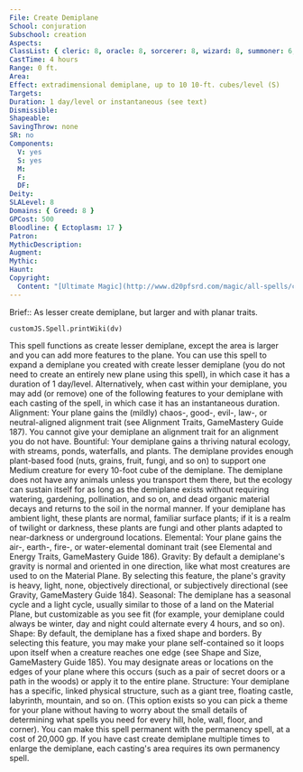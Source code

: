 ```yaml
---
File: Create Demiplane
School: conjuration
Subschool: creation
Aspects: 
ClassList: { cleric: 8, oracle: 8, sorcerer: 8, wizard: 8, summoner: 6, unchained summoner: 6, witch: 8, occultist: 6, psychic: 8 }
CastTime: 4 hours
Range: 0 ft.
Area: 
Effect: extradimensional demiplane, up to 10 10-ft. cubes/level (S)
Targets: 
Duration: 1 day/level or instantaneous (see text)
Dismissible: 
Shapeable: 
SavingThrow: none
SR: no
Components:
  V: yes
  S: yes
  M: 
  F: 
  DF: 
Deity: 
SLALevel: 8
Domains: { Greed: 8 }
GPCost: 500
Bloodline: { Ectoplasm: 17 }
Patron: 
MythicDescription: 
Augment: 
Mythic: 
Haunt: 
Copyright:
  Content: "[Ultimate Magic](http://www.d20pfsrd.com/magic/all-spells/c/create-demiplane)"
---
```

Brief:: As lesser create demiplane, but larger and with planar traits.

```dataviewjs
customJS.Spell.printWiki(dv)
```

This spell functions as create lesser demiplane, except the area is larger and you can add more features to the plane. You can use this spell to expand a demiplane you created with create lesser demiplane (you do not need to create an entirely new plane using this spell), in which case it has a duration of 1 day/level. Alternatively, when cast within your demiplane, you may add (or remove) one of the following features to your demiplane with each casting of the spell, in which case it has an instantaneous duration.  Alignment: Your plane gains the (mildly) chaos-, good-, evil-, law-, or neutral-aligned alignment trait (see Alignment Traits, GameMastery Guide 187). You cannot give your demiplane an alignment trait for an alignment you do not have.  Bountiful: Your demiplane gains a thriving natural ecology, with streams, ponds, waterfalls, and plants. The demiplane provides enough plant-based food (nuts, grains, fruit, fungi, and so on) to support one Medium creature for every 10-foot cube of the demiplane. The demiplane does not have any animals unless you transport them there, but the ecology can sustain itself for as long as the demiplane exists without requiring watering, gardening, pollination, and so on, and dead organic material decays and returns to the soil in the normal manner. If your demiplane has ambient light, these plants are normal, familiar surface plants; if it is a realm of twilight or darkness, these plants are fungi and other plants adapted to near-darkness or underground locations.  Elemental: Your plane gains the air-, earth-, fire-, or water-elemental dominant trait (see Elemental and Energy Traits, GameMastery Guide 186).  Gravity: By default a demiplane's gravity is normal and oriented in one direction, like what most creatures are used to on the Material Plane. By selecting this feature, the plane's gravity is heavy, light, none, objectively directional, or subjectively directional (see Gravity, GameMastery Guide 184).  Seasonal: The demiplane has a seasonal cycle and a light cycle, usually similar to those of a land on the Material Plane, but customizable as you see fit (for example, your demiplane could always be winter, day and night could alternate every 4 hours, and so on).  Shape: By default, the demiplane has a fixed shape and borders. By selecting this feature, you may make your plane self-contained so it loops upon itself when a creature reaches one edge (see Shape and Size, GameMastery Guide 185). You may designate areas or locations on the edges of your plane where this occurs (such as a pair of secret doors or a path in the woods) or apply it to the entire plane.  Structure: Your demiplane has a specific, linked physical structure, such as a giant tree, floating castle, labyrinth, mountain, and so on. (This option exists so you can pick a theme for your plane without having to worry about the small details of determining what spells you need for every hill, hole, wall, floor, and corner).  You can make this spell permanent with the permanency spell, at a cost of 20,000 gp. If you have cast create demiplane multiple times to enlarge the demiplane, each casting's area requires its own permanency spell.

